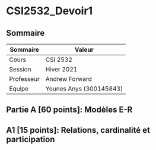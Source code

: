 # CSI2532_Devoir1

## Sommaire

| Sommaire | Valeur |
| --- | --- |
| Cours | CSI 2532 |
| Session | Hiver 2021 |
| Professeur | Andrew Forward |
| Equipe | Younes Anys (300145843) |

## Partie A [60 points]: Modèles E-R
## A1 [15 points]: Relations, cardinalité et participation
